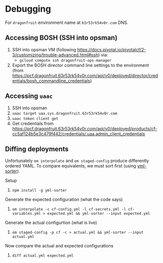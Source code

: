 # Debugging

For `dragonfruit` environment name at `63r53rk54v0r.com` DNS.

## Accessing BOSH (SSH into opsman)

1. SSH into opsman VM (following https://docs.pivotal.io/pivotalcf/2-3/customizing/trouble-advanced.html#ssh) via:
    - `gcloud compute ssh dragonfruit-ops-manager`
1. Export the BOSH director command line settings to the environment (from https://pcf.dragonfruit.63r53rk54v0r.com/api/v0/deployed/director/credentials/bosh_commandline_credentials)

## Accessing `uaac`

1. SSH into opsman
1. `uaac target uaa.sys.dragonfruit.63r53rk54v0r.com`
1. `uaac token client get`
1. Get credentials from https://pcf.dragonfruit.63r53rk54v0r.com/api/v0/deployed/products/cf-cc5af124b5e3c479f442/credentials/.uaa.admin_client_credentials

## Diffing deployments

Unfortunately `om interpolate` and `om staged-config` produce differently ordered YAML. To compare equivalents, we must sort first (using [yml-sorter](https://www.npmjs.com/package/yml-sorter)).

Setup
1. `npm install -g yml-sorter`

Generate the expected configuration (what the code says)
1. `om interpolate -c cf-config.yml -l cf-secrets.yml -l cf-variables.yml > expected.yml && yml-sorter --input expected.yml`

Generate the actual configurtion (what is live)
1. `om staged-config -p cf -c > actual.yml && yml-sorter --input actual.yml`

Now compare the actual and expected configurations
1. `diff actual.yml expected.yml`
